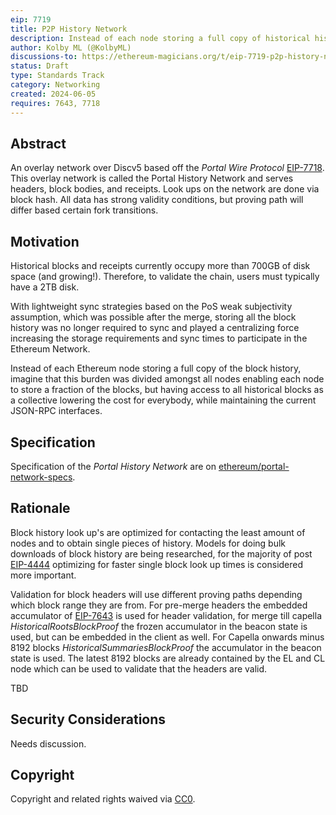 ```yaml
---
eip: 7719
title: P2P History Network
description: Instead of each node storing a full copy of historical history divide the responsibility amongst the nodes on the network.
author: Kolby ML (@KolbyML)
discussions-to: https://ethereum-magicians.org/t/eip-7719-p2p-history-network/20231
status: Draft
type: Standards Track
category: Networking
created: 2024-06-05
requires: 7643, 7718
---
```


## Abstract

An overlay network over Discv5 based off the _Portal Wire Protocol_ [EIP-7718](./eip-7718.md). This overlay network is called the Portal History Network and serves headers, block bodies, and receipts. Look ups on the network are done via block hash. All data has strong validity conditions, but proving path will differ based certain fork transitions.

## Motivation

Historical blocks and receipts currently occupy more than 700GB of disk space (and growing!). Therefore, to validate the chain, users must typically have a 2TB disk.

With lightweight sync strategies based on the PoS weak subjectivity assumption, which was possible after the merge, storing all the block history was no longer required to sync and played a centralizing force increasing the storage requirements and sync times to participate in the Ethereum Network.

Instead of each Ethereum node storing a full copy of the block history, imagine that this burden was divided amongst all nodes enabling each node to store a fraction of the blocks, but having access to all historical blocks as a collective lowering the cost for everybody, while maintaining the current JSON-RPC interfaces.

## Specification

Specification of the _Portal History Network_ are on [ethereum/portal-network-specs](https://github.com/ethereum/portal-network-specs/blob/bc7f4d0d930f79a610f54ab3160bd3ee93e92cae/history/history-network.md).

## Rationale

Block history look up's are optimized for contacting the least amount of nodes and to obtain single pieces of history. Models for doing bulk downloads of block history are being researched, for the majority of post [EIP-4444](./eip-4444.md) optimizing for faster single block look up times is considered more important.

Validation for block headers will use different proving paths depending which block range they are from. For pre-merge headers the embedded accumulator of [EIP-7643](./eip-7643.md) is used for header validation, for merge till capella _HistoricalRootsBlockProof_ the frozen accumulator in the beacon state is used, but can be embedded in the client as well. For Capella onwards minus 8192 blocks _HistoricalSummariesBlockProof_ the accumulator in the beacon state is used. The latest 8192 blocks are already contained by the EL and CL node which can be used to validate that the headers are valid.

TBD <!-- TODO -->

## Security Considerations

Needs discussion. <!-- TODO -->

## Copyright

Copyright and related rights waived via [CC0](../LICENSE.md).
